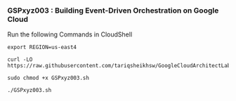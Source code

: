 ### GSPxyz003 :  Building Event-Driven Orchestration on Google Cloud 

Run the following Commands in CloudShell

```
export REGION=us-east4
```

```
curl -LO https://raw.githubusercontent.com/tariqsheikhsw/GoogleCloudArchitectLabs/main/Solutions/GSPxyz003.sh

sudo chmod +x GSPxyz003.sh

./GSPxyz003.sh
```

